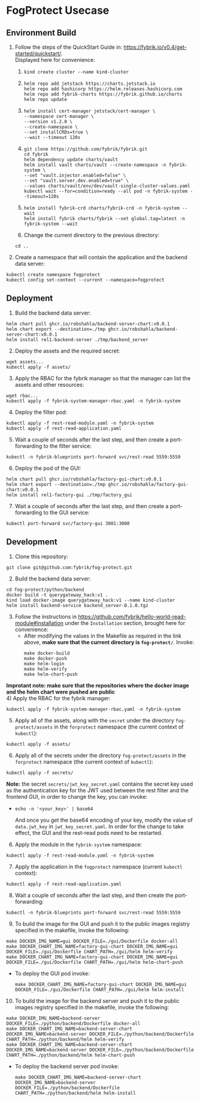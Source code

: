 # FogProtect Usecase
## Environment Build
1) Follow the steps of the QuickStart Guide in: https://fybrik.io/v0.4/get-started/quickstart/.  
Displayed here for convenience:  
   1) ```
      kind create cluster --name kind-cluster
   2) ```
      helm repo add jetstack https://charts.jetstack.io 
      helm repo add hashicorp https://helm.releases.hashicorp.com 
      helm repo add fybrik-charts https://fybrik.github.io/charts 
      helm repo update
   3) ```
      helm install cert-manager jetstack/cert-manager \
      --namespace cert-manager \
      --version v1.2.0 \
      --create-namespace \
      --set installCRDs=true \
      --wait --timeout 120s
   4) ```
      git clone https://github.com/fybrik/fybrik.git
      cd fybrik
      helm dependency update charts/vault
      helm install vault charts/vault --create-namespace -n fybrik-system \
      --set "vault.injector.enabled=false" \
      --set "vault.server.dev.enabled=true" \
      --values charts/vault/env/dev/vault-single-cluster-values.yaml
      kubectl wait --for=condition=ready --all pod -n fybrik-system --timeout=120s
   5) ```
      helm install fybrik-crd charts/fybrik-crd -n fybrik-system --wait
      helm install fybrik charts/fybrik --set global.tag=latest -n fybrik-system --wait
   6) Change the current directory to the previous directory:
   ```shell
   cd ..
   ```
2) Create a namespace that will contain the application and the backend data server:  
```shell
kubectl create namespace fogprotect
kubectl config set-context --current --namespace=fogprotect
```

## Deployment
1) Build the backend data server:
```shell
helm chart pull ghcr.io/robshahla/backend-server-chart:v0.0.1
helm chart export --destination=./tmp ghcr.io/robshahla/backend-server-chart:v0.0.1
helm install rel1-backend-server ./tmp/backend_server
```

2) Deploy the assets and the required secret:
```shell
wget assets...
kubectl apply -f assets/
```

3) Apply the RBAC for the fybrik manager so that the manager can list the assets and other resources:  
```shell
wget rbac...
kubectl apply -f fybrik-system-manager-rbac.yaml -n fybrik-system
```

4) Deploy the filter pod:
```shell
kubectl apply -f rest-read-module.yaml -n fybrik-system
kubectl apply -f rest-read-application.yaml
```

5) Wait a couple of seconds after the last step, and then create a port-forwarding to the filter service:  
```shell
kubectl -n fybrik-blueprints port-forward svc/rest-read 5559:5559
```

6) Deploy the pod of the GUI:
```shell
helm chart pull ghcr.io/robshahla/factory-gui-chart:v0.0.1
helm chart export --destination=./tmp ghcr.io/robshahla/factory-gui-chart:v0.0.1
helm install rel1-factory-gui ./tmp/factory_gui
```

7) Wait a couple of seconds after the last step, and then create a port-forwarding to the GUI service:
```shell
kubectl port-forward svc/factory-gui 3001:3000
```  

## Development
1) Clone this repository:  
```shell
git clone git@github.com:fybrik/fog-protect.git
```
2) Build the backend data server:  
```shell
cd fog-protect/python/backend
docker build -t querygateway_hack:v1 .
kind load docker-image querygateway_hack:v1 --name kind-cluster
helm install backend-service backend_server-0.1.0.tgz
```
3) Follow the instructions in https://github.com/fybrik/hello-world-read-module#installation 
under the `Installation` section, brought here for convenience:  
   -  After modifying the values in the Makefile as required in the link above, 
      **make sure that the current directory is `fog-protect/`**. Invoke:  
      ```shell
      make docker-build
      make docker-push
      make helm-login
      make helm-verify
      make helm-chart-push
      ```
**Improtant note: make sure that the repositories where the docker image and the helm chart were pushed 
   are public**  
4) Apply the RBAC for the fybrik manager:  
```shell
kubectl apply -f fybrik-system-manager-rbac.yaml -n fybrik-system
```
5) Apply all of the assets, along with the `secret` under the directory `fog-protect/assets` in the 
`forprotect` namespace (the current context of `kubectl`):  
```shell
kubectl apply -f assets/
```

6) Apply all of the secrets under the directory `fog-protect/assets` in the 
`forprotect` namespace (the current context of `kubectl`):  
```shell
kubectl apply -f secrets/
```
**Note:** the secret `secrets/jwt_key_secret.yaml` contains the secret key used as the authentication key for the 
JWT used between the rest filter and the frontend GUI, in order to change the key, you can invoke:  
- ```shell
  echo -n '<your_key>' | base64
  ```
  And once you get the base64 encoding of your key, modify the value of `data.jwt_key` in `jwt_key_secret.yaml`. 
  In order for the change to take effect, the GUI and the rest-read pods need to be restarted.  

6) Apply the module in the `fybrik-system` namespace:  
```shell 
kubectl apply -f rest-read-module.yaml -n fybrik-system
```
7) Apply the application in the `fogprotect` namespace (current `kubectl` context):
```shell
kubectl apply -f rest-read-application.yaml
```
8) Wait a couple of seconds after the last step, and then create the port-forwarding:  
```shell
kubectl -n fybrik-blueprints port-forward svc/rest-read 5559:5559
```
9) To build the image for the GUI and push it to the public images registry specified in the makefile, invoke the 
following:
```shell
make DOCKER_IMG_NAME=gui DOCKER_FILE=./gui/Dockerfile docker-all
make DOCKER_CHART_IMG_NAME=factory-gui-chart DOCKER_IMG_NAME=gui DOCKER_FILE=./gui/Dockerfile CHART_PATH=./gui/helm helm-verify
make DOCKER_CHART_IMG_NAME=factory-gui-chart DOCKER_IMG_NAME=gui DOCKER_FILE=./gui/Dockerfile CHART_PATH=./gui/helm helm-chart-push
```
- To deploy the GUI pod invoke:
    ```shell
    make DOCKER_CHART_IMG_NAME=factory-gui-chart DOCKER_IMG_NAME=gui DOCKER_FILE=./gui/Dockerfile CHART_PATH=./gui/helm helm-install
    ```
10) To build the image for the backend server and push it to the public images registry specified in the makefile, invoke the 
following:
```shell
make DOCKER_IMG_NAME=backend-server DOCKER_FILE=./python/backend/Dockerfile docker-all
make DOCKER_CHART_IMG_NAME=backend-server-chart DOCKER_IMG_NAME=backend-server DOCKER_FILE=./python/backend/Dockerfile CHART_PATH=./python/backend/helm helm-verify
make DOCKER_CHART_IMG_NAME=backend-server-chart DOCKER_IMG_NAME=backend-server DOCKER_FILE=./python/backend/Dockerfile CHART_PATH=./python/backend/helm helm-chart-push
```
- To deploy the backend server pod invoke:
  ```shell
  make DOCKER_CHART_IMG_NAME=backend-server-chart DOCKER_IMG_NAME=backend-server DOCKER_FILE=./python/backend/Dockerfile CHART_PATH=./python/backend/helm helm-install
  ```
